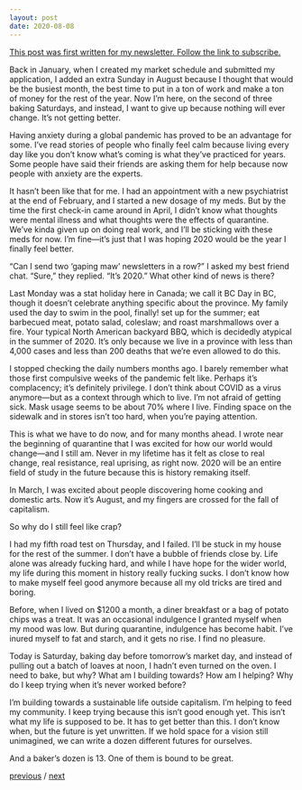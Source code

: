 ```yaml
---
layout: post
date: 2020-08-08
---
```


[This post was first written for my newsletter. Follow the link to subscribe.](https://tinyletter.com/jessdriscoll)

Back in January, when I created my market schedule and submitted my application, I added an extra Sunday in August because I thought that would be the busiest month, the best time to put in a ton of work and make a ton of money for the rest of the year. Now I’m here, on the second of three baking Saturdays, and instead, I want to give up because nothing will ever change. It’s not getting better.

Having anxiety during a global pandemic has proved to be an advantage for some. I’ve read stories of people who finally feel calm because living every day like you don’t know what’s coming is what they’ve practiced for years. Some people have said their friends are asking them for help because now people with anxiety are the experts. 

It hasn’t been like that for me. I had an appointment with a new psychiatrist at the end of February, and I started a new dosage of my meds. But by the time the first check-in came around in April, I didn’t know what thoughts were mental illness and what thoughts were the effects of quarantine. We’ve kinda given up on doing real work, and I’ll be sticking with these meds for now. I’m fine—it’s just that I was hoping 2020 would be the year I finally feel better. 

“Can I send two ‘gaping maw’ newsletters in a row?” I asked my best friend chat. “Sure,” they replied. “It’s 2020.” What other kind of news is there?

Last Monday was a stat holiday here in Canada; we call it BC Day in BC, though it doesn’t celebrate anything specific about the province. My family used the day to swim in the pool, finally! set up for the summer; eat barbecued meat, potato salad, coleslaw; and roast marshmallows over a fire. Your typical North American backyard BBQ, which is decidedly atypical in the summer of 2020. It’s only because we live in a province with less than 4,000 cases and less than 200 deaths that we’re even allowed to do this.

I stopped checking the daily numbers months ago. I barely remember what those first compulsive weeks of the pandemic felt like. Perhaps it’s complacency; it’s definitely privilege. I don’t think about COVID as a virus anymore—but as a context through which to live. I’m not afraid of getting sick. Mask usage seems to be about 70% where I live. Finding space on the sidewalk and in stores isn’t too hard, when you’re paying attention.

This is what we have to do now, and for many months ahead. I wrote near the beginning of quarantine that I was excited for how our world would change—and I still am. Never in my lifetime has it felt as close to real change, real resistance, real uprising, as right now. 2020 will be an entire field of study in the future because this is history remaking itself. 

In March, I was excited about people discovering home cooking and domestic arts. Now it’s August, and my fingers are crossed for the fall of capitalism.

So why do I still feel like crap?

I had my fifth road test on Thursday, and I failed. I’ll be stuck in my house for the rest of the summer. I don’t have a bubble of friends close by. Life alone was already fucking hard, and while I have hope for the wider world, my life during this moment in history really fucking sucks. I don’t know how to make myself feel good anymore because all my old tricks are tired and boring. 

Before, when I lived on $1200 a month, a diner breakfast or a bag of potato chips was a treat. It was an occasional indulgence I granted myself when my mood was low. But during quarantine, indulgence has become habit. I’ve inured myself to fat and starch, and it gets no rise. I find no pleasure. 

Today is Saturday, baking day before tomorrow’s market day, and instead of pulling out a batch of loaves at noon, I hadn’t even turned on the oven. I need to bake, but why? What am I building towards? How am I helping? Why do I keep trying when it’s never worked before?

I’m building towards a sustainable life outside capitalism. I’m helping to feed my community. I keep trying because this isn’t good enough yet. This isn’t what my life is supposed to be. It has to get better than this. I don’t know when, but the future is yet unwritten. If we hold space for a vision still unimagined, we can write a dozen different futures for ourselves. 

And a baker’s dozen is 13. One of them is bound to be great.

<a href="{{page.previous.url}}">previous</a> / <a href="{{page.next.url}}">next</a>
